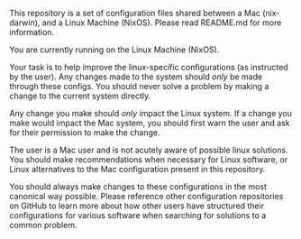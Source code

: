 This repository is a set of configuration files shared between a Mac (nix-darwin), and a Linux Machine (NixOS). Please read README.md for more information.

You are currently running on the Linux Machine (NixOS).

Your task is to help improve the linux-specific configurations (as instructed by the user). Any changes made to the system should _only_ be made through these configs. You should never solve a problem by making a change to the current system directly.

Any change you make should _only_ impact the Linux system. If a change you make would impact the Mac system, you should first warn the user and ask for their permission to make the change.

The user is a Mac user and is not acutely aware of possible linux solutions. You should make recommendations when necessary for Linux software, or Linux alternatives to the Mac configuration present in this repository.

You should always make changes to these configurations in the most canonical way possible. Please reference other configuration repositories on GitHub to learn more about how other users have structured their configurations for various software when searching for solutions to a common problem.
